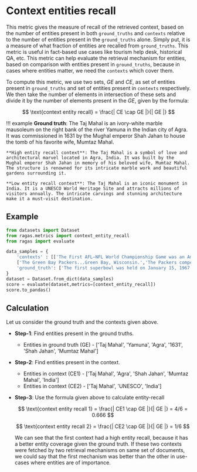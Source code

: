 # Context entities recall

This metric gives the measure of recall of the retrieved context, based on the number of entities present in both `ground_truths` and `contexts` relative to the number of entities present in the `ground_truths` alone. Simply put, it is a measure of what fraction of entities are recalled from `ground_truths`. This metric is useful in fact-based use cases like tourism help desk, historical QA, etc. This metric can help evaluate the retrieval mechanism for entities, based on comparison with entities present in `ground_truths`, because in cases where entities matter, we need the `contexts` which cover them.

To compute this metric, we use two sets, $GE$ and $CE$, as set of entities present in `ground_truths` and set of entities present in `contexts` respectively. We then take the number of elements in intersection of these sets and divide it by the number of elements present in the $GE$, given by the formula:

$$
\text{context entity recall} = \frac{| CE \cap GE |}{| GE |}
$$

!!! example
    **Ground truth**: The Taj Mahal is an ivory-white marble mausoleum on the right bank of the river Yamuna in the Indian city of Agra. It was commissioned in 1631 by the Mughal emperor Shah Jahan to house the tomb of his favorite wife, Mumtaz Mahal.

    **High entity recall context**: The Taj Mahal is a symbol of love and architectural marvel located in Agra, India. It was built by the Mughal emperor Shah Jahan in memory of his beloved wife, Mumtaz Mahal. The structure is renowned for its intricate marble work and beautiful gardens surrounding it.

    **Low entity recall context**: The Taj Mahal is an iconic monument in India. It is a UNESCO World Heritage Site and attracts millions of visitors annually. The intricate carvings and stunning architecture make it a must-visit destination.


## Example

```python
from datasets import Dataset 
from ragas.metrics import context_entity_recall
from ragas import evaluate

data_samples = {
    'contexts' : [['The First AFL–NFL World Championship Game was an American football game played on January 15, 1967, at the Los Angeles Memorial Coliseum in Los Angeles,'], 
    ['The Green Bay Packers...Green Bay, Wisconsin.','The Packers compete...Football Conference']],
    'ground_truth': ['The first superbowl was held on January 15, 1967', 'The New England Patriots have won the Super Bowl a record six times']
}
dataset = Dataset.from_dict(data_samples)
score = evaluate(dataset,metrics=[context_entity_recall])
score.to_pandas()
```

## Calculation

Let us consider the ground truth and the contexts given above.

- **Step-1**: Find entities present in the ground truths.
    - Entities in ground truth (GE) - ['Taj Mahal', 'Yamuna', 'Agra', '1631', 'Shah Jahan', 'Mumtaz Mahal']
- **Step-2**: Find entities present in the context.
    - Entities in context (CE1) - ['Taj Mahal', 'Agra', 'Shah Jahan', 'Mumtaz Mahal', 'India']
    - Entities in context (CE2) - ['Taj Mahal', 'UNESCO', 'India']
- **Step-3**: Use the formula given above to calculate entity-recall
    
    $$
    \text{context entity recall 1} = \frac{| CE1 \cap GE |}{| GE |}
                                 = 4/6
                                 = 0.666
    $$

    $$
    \text{context entity recall 2} = \frac{| CE2 \cap GE |}{| GE |}
                                 = 1/6
    $$

    We can see that the first context had a high entity recall, because it has a better entity coverage given the ground truth. If these two contexts were fetched by two retrieval mechanisms on same set of documents, we could say that the first mechanism was better than the other in use-cases where entities are of importance.

